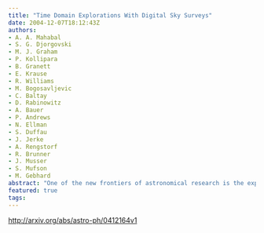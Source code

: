 ```yaml
---
title: "Time Domain Explorations With Digital Sky Surveys"
date: 2004-12-07T18:12:43Z
authors:
- A. A. Mahabal
- S. G. Djorgovski
- M. J. Graham
- P. Kollipara
- B. Granett
- E. Krause
- R. Williams
- M. Bogosavljevic
- C. Baltay
- D. Rabinowitz
- A. Bauer
- P. Andrews
- N. Ellman
- S. Duffau
- J. Jerke
- A. Rengstorf
- R. Brunner
- J. Musser
- S. Mufson
- M. Gebhard
abstract: "One of the new frontiers of astronomical research is the exploration of time variability on the sky at different wavelengths and flux levels. We have carried out a pilot project using DPOSS data to study strong variables and transients, and are now extending it to the new Palomar-QUEST synoptic sky survey. We report on our early findings and outline the methodology to be implemented in preparation for a real-time transient detection pipeline. In addition to large numbers of known types of highly variable sources (e.g., SNe, CVs, OVV QSOs, etc.), we expect to find numerous transients whose nature may be established by a rapid follow-up. Whereas we will make all detected variables publicly available through the web, we anticipate that email alerts would be issued in the real time for a subset of events deemed to be the most interesting. This real-time process entails many challenges, in an effort to maintain a high completeness while keeping the contamination low. We will utilize distributed Grid services developed by the GRIST project, and implement a variety of advanced statistical and machine learning techniques."
featured: true
tags:
---
```

http://arxiv.org/abs/astro-ph/0412164v1